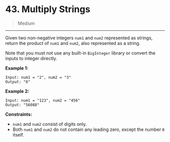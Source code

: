 # 43. Multiply Strings

> Medium

------

Given two non-negative integers `num1` and `num2` represented as strings, return the product of `num1` and `num2`, also represented as a string.

Note that you must not use any built-in `BigInteger` library or convert the inputs to integer directly.

**Example 1:**

```
Input: num1 = "2", num2 = "3"
Output: "6"
```

**Example 2:**

```
Input: num1 = "123", num2 = "456"
Output: "56088"
```

**Constraints:**

- `num1` and `num2` consist of digits only.
- Both `num1` and `num2` do not contain any leading zero, except the number `0` itself.